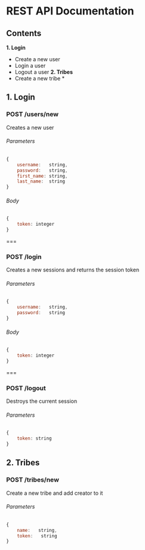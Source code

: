 # REST API Documentation

## Contents
**1. Login**
* Create a new user
* Login a user
* Logout a user
**2. Tribes**
* Create a new tribe *

## 1. Login

### POST /users/new
Creates a new user
###### Parameters
```javascript
{
    username:   string,
    password:   string,
    first_name: string,
    last_name:  string
}
```

###### Body
```javascript
{
    token: integer
}
```
===

### POST /login
Creates a new sessions and returns the session token
###### Parameters
```javascript
{
    username:   string,
    password:   string
}
```

###### Body
```javascript
{
    token: integer
}
```
===

### POST /logout
Destroys the current session
###### Parameters
```javascript
{
    token: string
}
```

## 2. Tribes

### POST /tribes/new
Create a new tribe and add creator to it
###### Parameters
```javascript
{
    name:   string,
    token:   string
}
```